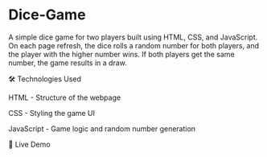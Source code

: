 # Dice-Game
A simple dice game for two players built using HTML, CSS, and JavaScript. On each page refresh, the dice rolls a random number for both players, and the player with the higher number wins. If both players get the same number, the game results in a draw.

🛠️ Technologies Used

HTML - Structure of the webpage

CSS - Styling the game UI

JavaScript - Game logic and random number generation

🔗 Live Demo
